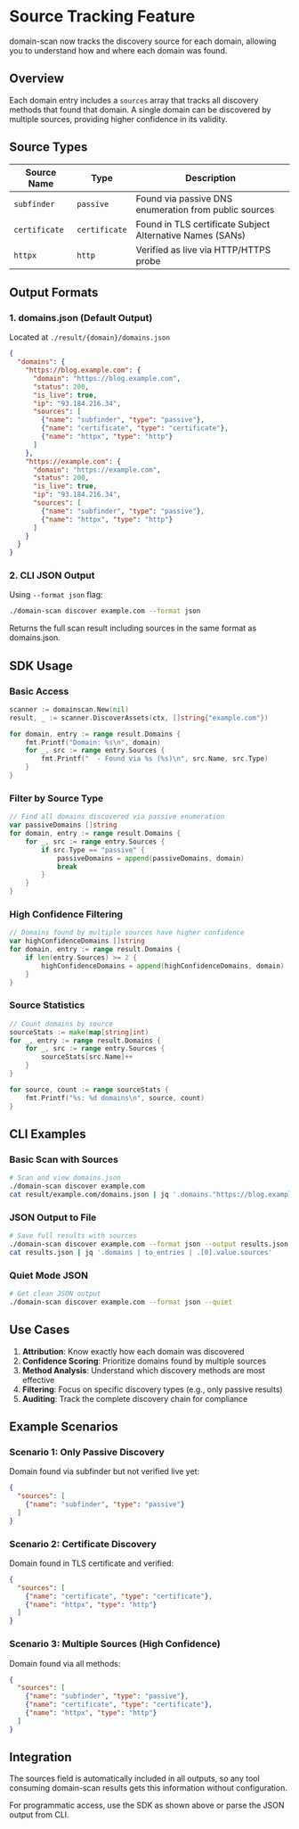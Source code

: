# Source Tracking Feature

domain-scan now tracks the discovery source for each domain, allowing you to understand how and where each domain was found.

## Overview

Each domain entry includes a `sources` array that tracks all discovery methods that found that domain. A single domain can be discovered by multiple sources, providing higher confidence in its validity.

## Source Types

| Source Name | Type | Description |
|------------|------|-------------|
| `subfinder` | `passive` | Found via passive DNS enumeration from public sources |
| `certificate` | `certificate` | Found in TLS certificate Subject Alternative Names (SANs) |
| `httpx` | `http` | Verified as live via HTTP/HTTPS probe |

## Output Formats

### 1. domains.json (Default Output)

Located at `./result/{domain}/domains.json`

```json
{
  "domains": {
    "https://blog.example.com": {
      "domain": "https://blog.example.com",
      "status": 200,
      "is_live": true,
      "ip": "93.184.216.34",
      "sources": [
        {"name": "subfinder", "type": "passive"},
        {"name": "certificate", "type": "certificate"},
        {"name": "httpx", "type": "http"}
      ]
    },
    "https://example.com": {
      "domain": "https://example.com",
      "status": 200,
      "is_live": true,
      "ip": "93.184.216.34",
      "sources": [
        {"name": "subfinder", "type": "passive"},
        {"name": "httpx", "type": "http"}
      ]
    }
  }
}
```

### 2. CLI JSON Output

Using `--format json` flag:

```bash
./domain-scan discover example.com --format json
```

Returns the full scan result including sources in the same format as domains.json.

## SDK Usage

### Basic Access

```go
scanner := domainscan.New(nil)
result, _ := scanner.DiscoverAssets(ctx, []string{"example.com"})

for domain, entry := range result.Domains {
    fmt.Printf("Domain: %s\n", domain)
    for _, src := range entry.Sources {
        fmt.Printf("  - Found via %s (%s)\n", src.Name, src.Type)
    }
}
```

### Filter by Source Type

```go
// Find all domains discovered via passive enumeration
var passiveDomains []string
for domain, entry := range result.Domains {
    for _, src := range entry.Sources {
        if src.Type == "passive" {
            passiveDomains = append(passiveDomains, domain)
            break
        }
    }
}
```

### High Confidence Filtering

```go
// Domains found by multiple sources have higher confidence
var highConfidenceDomains []string
for domain, entry := range result.Domains {
    if len(entry.Sources) >= 2 {
        highConfidenceDomains = append(highConfidenceDomains, domain)
    }
}
```

### Source Statistics

```go
// Count domains by source
sourceStats := make(map[string]int)
for _, entry := range result.Domains {
    for _, src := range entry.Sources {
        sourceStats[src.Name]++
    }
}

for source, count := range sourceStats {
    fmt.Printf("%s: %d domains\n", source, count)
}
```

## CLI Examples

### Basic Scan with Sources

```bash
# Scan and view domains.json
./domain-scan discover example.com
cat result/example.com/domains.json | jq '.domains."https://blog.example.com".sources'
```

### JSON Output to File

```bash
# Save full results with sources
./domain-scan discover example.com --format json --output results.json
cat results.json | jq '.domains | to_entries | .[0].value.sources'
```

### Quiet Mode JSON

```bash
# Get clean JSON output
./domain-scan discover example.com --format json --quiet
```

## Use Cases

1. **Attribution**: Know exactly how each domain was discovered
2. **Confidence Scoring**: Prioritize domains found by multiple sources
3. **Method Analysis**: Understand which discovery methods are most effective
4. **Filtering**: Focus on specific discovery types (e.g., only passive results)
5. **Auditing**: Track the complete discovery chain for compliance

## Example Scenarios

### Scenario 1: Only Passive Discovery
Domain found via subfinder but not verified live yet:
```json
{
  "sources": [
    {"name": "subfinder", "type": "passive"}
  ]
}
```

### Scenario 2: Certificate Discovery
Domain found in TLS certificate and verified:
```json
{
  "sources": [
    {"name": "certificate", "type": "certificate"},
    {"name": "httpx", "type": "http"}
  ]
}
```

### Scenario 3: Multiple Sources (High Confidence)
Domain found via all methods:
```json
{
  "sources": [
    {"name": "subfinder", "type": "passive"},
    {"name": "certificate", "type": "certificate"},
    {"name": "httpx", "type": "http"}
  ]
}
```

## Integration

The sources field is automatically included in all outputs, so any tool consuming domain-scan results gets this information without configuration.

For programmatic access, use the SDK as shown above or parse the JSON output from CLI.
